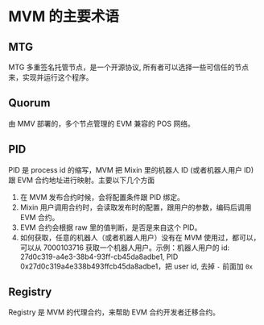 # MVM 的主要术语

## MTG

MTG 多重签名托管节点，是一个开源协议, 所有者可以选择一些可信任的节点来，实现并运行这个程序。

## Quorum

由 MMV 部署的，多个节点管理的 EVM 兼容的 POS 网络。

## PID

PID 是 process id 的缩写，MVM 把 Mixin 里的机器人 ID (或者机器人用户 ID) 跟 EVM 合约地址进行映射。主要以下几个方面

1.  在 MVM 发布合约时候，会将配置条件跟 PID 绑定。
2.  Mixin 用户调用合约时，会读取发布时的配置，跟用户的参数，编码后调用 EVM 合约。
3. EVM 合约会根据 raw 里的值判断，是否是来自这个 PID。
4. 如何获取，任意的机器人（或者机器人用户）没有在 MVM 使用过，都可以，可以从 7000103716 获取一个机器人用户。示例：机器人用户的  id: 27d0c319-a4e3-38b4-93ff-cb45da8adbe1, PID 0x27d0c319a4e338b493ffcb45da8adbe1，把 user id, 去掉 `-` 前面加 `0x`

## Registry

Registry 是 MVM 的代理合约，来帮助 EVM 合约开发者迁移合约。
